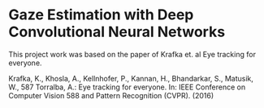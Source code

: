 # Gaze Estimation with Deep Convolutional Neural Networks

This project work was based on the paper of Krafka et. al Eye tracking for everyone. 


Krafka, K., Khosla, A., Kellnhofer, P., Kannan, H., Bhandarkar, S., Matusik, W., 587 Torralba, A.: Eye tracking for everyone. In: IEEE Conference on Computer Vision 588 and Pattern Recognition (CVPR). (2016) 
